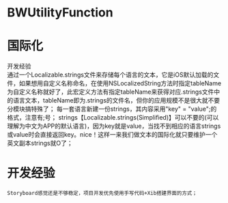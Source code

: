 
# BWUtilityFunction

# 国际化
开发经验  
通过一个Localizable.strings文件来存储每个语言的文本，它是iOS默认加载的文件，如果想用自定义名称命名，在使用NSLocalizedString方法时指定tableName为自定义名称就好了，此宏定义方法有指定tableName来获得对应.strings文件中的语言文本，tableName即为.strings的文件名，但你的应用规模不是很大就不要分模块搞特殊了；
每一套语言新建一份strings，其内容采用"key" = "value";的格式，注意有;号；
strings【Localizable.strings(Simplified)】可以不要的(可以理解为中文为APP的默认语言)，因为key就是value，当找不到相应的语言strings或value时会直接返回key。nice！这样一来我们做文本的国际化就只要维护一个英文副本strings就O了；

# 开发经验
	Storyboard感觉还是不够稳定，项目开发优先使用手写代码+Xib搭建界面的方式；